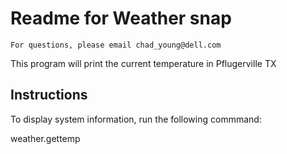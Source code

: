 # Readme for Weather snap
    For questions, please email chad_young@dell.com

This program will print the current temperature in Pflugerville TX

## Instructions
To display system information, run the following commmand:

weather.gettemp

